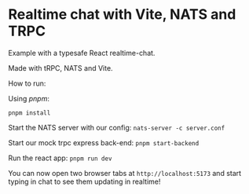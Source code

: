 # Realtime chat with Vite, NATS and TRPC

Example with a typesafe React realtime-chat.

Made with tRPC, NATS and Vite.

How to run: 

Using *pnpm*:

`pnpm install`

Start the NATS server with our config: `nats-server -c server.conf` 

Start our mock trpc express back-end: `pnpm start-backend`

Run the react app: `pnpm run dev`

You can now open two browser tabs at `http://localhost:5173` 
and start typing in chat to see them updating in realtime!